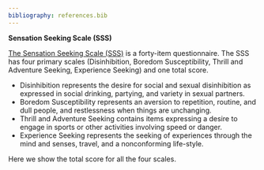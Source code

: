 ```yaml
---
bibliography: references.bib
---
```


**Sensation Seeking Scale (SSS)**

[The Sensation Seeking Scale (SSS)](https://arc.psych.wisc.edu/self-report/sensation-seeking-scale-sss/) is a forty-item questionnaire. The SSS has four primary scales (Disinhibition, Boredom Susceptibility, Thrill and Adventure Seeking, Experience Seeking) and one total score.

* Disinhibition represents the desire for social and sexual disinhibition
as expressed in social drinking, partying, and variety in sexual partners.
* Boredom Susceptibility represents an aversion to repetition, routine, and dull people, and restlessness when things are unchanging.
* Thrill and Adventure Seeking contains items expressing a desire to engage in sports or other activities involving speed or danger.
* Experience Seeking represents the seeking of experiences through the mind
and senses, travel, and a nonconforming life-style.

Here we show the total score for all the four scales.